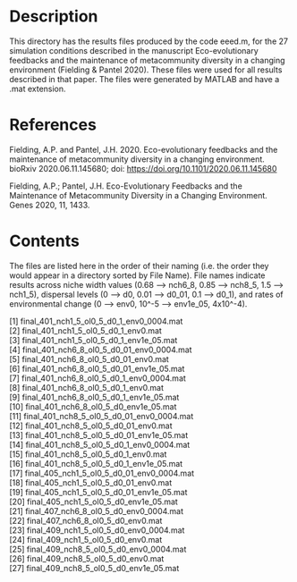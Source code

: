 # Description
This directory has the results files produced by the code eeed.m, for the 27 simulation conditions described in the manuscript Eco-evolutionary feedbacks and the maintenance of metacommunity diversity in a changing environment (Fielding & Pantel 2020). These files were used for all results described in that paper. The files were generated by MATLAB and have a .mat extension.

# References
Fielding, A.P. and Pantel, J.H. 2020. Eco-evolutionary feedbacks and the maintenance of metacommunity diversity in a changing environment. bioRxiv 2020.06.11.145680; doi: https://doi.org/10.1101/2020.06.11.145680

Fielding, A.P.; Pantel, J.H. Eco-Evolutionary Feedbacks and the Maintenance of Metacommunity Diversity in a Changing Environment. Genes 2020, 11, 1433.
 
# Contents
The files are listed here in the order of their naming (i.e. the order they would appear in a directory sorted by File Name). File names indicate results across niche width values (0.68 --> nch6_8, 0.85 --> nch8_5, 1.5 --> nch1_5), dispersal levels (0 --> d0, 0.01 --> d0_01, 0.1 --> d0_1), and rates of environmental change (0 --> env0, 10^-5 --> env1e_05, 4x10^-4).

 [1] final_401_nch1_5_ol0_5_d0_1_env0_0004.mat\
 [2] final_401_nch1_5_ol0_5_d0_1_env0.mat\
 [3] final_401_nch1_5_ol0_5_d0_1_env1e_05.mat\
 [4] final_401_nch6_8_ol0_5_d0_01_env0_0004.mat\
 [5] final_401_nch6_8_ol0_5_d0_01_env0.mat\
 [6] final_401_nch6_8_ol0_5_d0_01_env1e_05.mat\
 [7] final_401_nch6_8_ol0_5_d0_1_env0_0004.mat\
 [8] final_401_nch6_8_ol0_5_d0_1_env0.mat\
 [9] final_401_nch6_8_ol0_5_d0_1_env1e_05.mat\
[10] final_401_nch6_8_ol0_5_d0_env1e_05.mat\
[11] final_401_nch8_5_ol0_5_d0_01_env0_0004.mat\
[12] final_401_nch8_5_ol0_5_d0_01_env0.mat\
[13] final_401_nch8_5_ol0_5_d0_01_env1e_05.mat\
[14] final_401_nch8_5_ol0_5_d0_1_env0_0004.mat\
[15] final_401_nch8_5_ol0_5_d0_1_env0.mat\
[16] final_401_nch8_5_ol0_5_d0_1_env1e_05.mat\
[17] final_405_nch1_5_ol0_5_d0_01_env0_0004.mat\
[18] final_405_nch1_5_ol0_5_d0_01_env0.mat\
[19] final_405_nch1_5_ol0_5_d0_01_env1e_05.mat\
[20] final_405_nch1_5_ol0_5_d0_env1e_05.mat\
[21] final_407_nch6_8_ol0_5_d0_env0_0004.mat\
[22] final_407_nch6_8_ol0_5_d0_env0.mat\
[23] final_409_nch1_5_ol0_5_d0_env0_0004.mat\
[24] final_409_nch1_5_ol0_5_d0_env0.mat\
[25] final_409_nch8_5_ol0_5_d0_env0_0004.mat\
[26] final_409_nch8_5_ol0_5_d0_env0.mat\
[27] final_409_nch8_5_ol0_5_d0_env1e_05.mat
